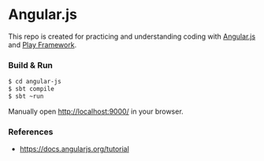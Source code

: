 # Angular.js

This repo is created for practicing and understanding coding with 
[Angular.js](https://angularjs.org/) and
[Play Framework](https://playframework.com/).

### Build & Run ###

```sh
$ cd angular-js
$ sbt compile
$ sbt ~run
```

Manually open [http://localhost:9000/](http://localhost:9000/) in your browser.

### References ###

- https://docs.angularjs.org/tutorial
